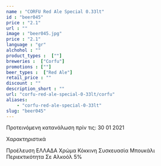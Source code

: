 ```yaml
---
name : "CORFU Red Ale Special 0.33lt"
id : "beer045"
price : "2.1"
url : ""
image : "beer045.jpg"
price : "2.1"
language : "gr"
alchohol : ""
product_types :  [""]
breweries :  ["Corfu"]
promotions : [""]
beer_types :  ["Red Ale"]
retail_price : ""
discount : ""
description_short : ""
url: "corfu-red-ale-special-0-33lt/corfu"
aliases: 
    - "corfu-red-ale-special-0-33lt"
slug: "beer045"
---
```


Προτεινόμενη κατανάλωση πρίν τις: 30 01 2021

Χαρακτηριστικά

Προέλευση
ΕΛΛΑΔΑ
Χρώμα
Κόκκινη
Συσκευασία
Μπουκάλι
Περιεκτικότητα Σε Αλκοόλ
5%